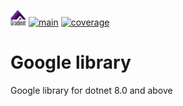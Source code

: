 [<img src="https://raw.githubusercontent.com/garethbirduk/GradientSoftware.GoogleLibrary/main/resources/icon.png" width="25" height="25">](https://github.com/garethbirduk/GradientSoftware.GoogleLibrary)
[![main](https://github.com/garethbirduk/GradientSoftware.GoogleLibrary/actions/workflows/main.yml/badge.svg)](https://github.com/garethbirduk/GradientSoftware.GoogleLibrary/actions)
[![coverage](https://img.shields.io/endpoint?url=https://gist.githubusercontent.com/garethbirduk/a2dad97892401a59b47ed06b9e80a86f/raw/code-coverage.json)](https://garethbirduk.github.io/GradientSoftware.GoogleLibrary)

# Google library
Google library for dotnet 8.0 and above
